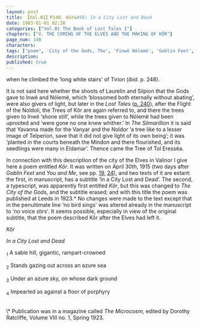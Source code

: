 ```yaml
---
layout: post
title: 【Vol.01】P148. Kôr&#58; In a City Lost and Dead
date: 1983-01-01 02:28
categories: ["Vol.01 The Book of Lost Tales I"]
chapters: ["V. THE COMING OF THE ELVES AND THE MAKING OF KÔR"]
page_num: 148
characters: 
tags: ["poem", 'City of the Gods, The', 'Finwë Nólemë', 'Goblin Feet', 'Inwë']
description: 
published: true
---
```


<p style="text-indent: 0;">
when he climbed the ‘long white stairs' of Tirion (<I>ibid</I>. p. 248).
</p>

It is not said here whether the shoots of Laurelin and Silpion that the Gods gave to Inwë and Nólemë, which ‘blossomed both eternally without abating’, were also givers of light, but later in the <I>Lost Tales</I> ([p. 240]({{site.baseurl}}/vol01-p240)), after the Flight of the Noldoli, the Trees of Kôr are again referred to, and there the trees given to Inwë ‘shone still’, while the trees given to Nólemë had been uprooted and ‘were gone no one knew whither.’ In <I>The Silmarillion</I> it is said that Yavanna made for the Vanyar and the Noldor ‘a tree like to a lesser image of Telperion, save that it did not give light of its own being’; it was ‘planted in the courts beneath the Mindon and there flourished, and its seedlings were many in Eldamar’. Thence came the Tree of Tol Eressëa.

In connection with this description of the city of the Elves in Valinor I give here a poem entitled <I>Kôr</I>. It was written on April 30th, 1915 (two days after <I>Goblin Feet</I> and <I>You and Me</I>, see pp. [19]({{site.baseurl}}/vol01-p19), [24]({{site.baseurl}}/vol01-p24)), and two texts of it are extant: the first, in manuscript, has a subtitle ‘In a City Lost and Dead’. The second, a typescript, was apparently first entitled <I>Kôr</I>, but this was changed to <I>The City of the Gods</I>, and the subtitle erased; and with this title the poem was published at Leeds in 1923.\* No changes were made to the text except that in the penultimate line ‘no bird sings' was altered already in the manuscript to ‘no voice stirs'. It seems possible, especially in view of the original subtitle, that the poem described Kôr after the Elves had left it.

<I>Kôr</I>

<I>In a City Lost and Dead</I>

<SUB>1</SUB> A sable hill, gigantic, rampart-crowned

<SUB>2</SUB> Stands gazing out across an azure sea

<SUB>3</SUB> Under an azure sky, on whose dark ground

<SUB>4</SUB> Impearled as against a floor of porphyry

<BR>
\* Publication was in a magazine called <I>The Microcosm</I>, edited by Dorothy Ratcliffe, Volume VIII no. 1, Spring 1923.

